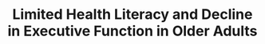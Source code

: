 ---
name: "Limited Health Literacy And Decline"
title: "Limited Health Literacy and Decline in Executive Function in Older Adults"
project: null
event: "Journal of Health Communication, 18(Suppl 1): 143-157"
authors:
- name: "Sequeira, S."
- name: "Eggermont, L."
- name: "Silliman, R."
- name: "Bickmore, T."
- name: "Henault, L."
- name: "Winter, M."
- name: "Cheng, D."
- name: "Nelson, K."
- name: "Paasche-Orlow, M."
year: 2013
resources: null
external_url: null
draft: false 
headless: true
---